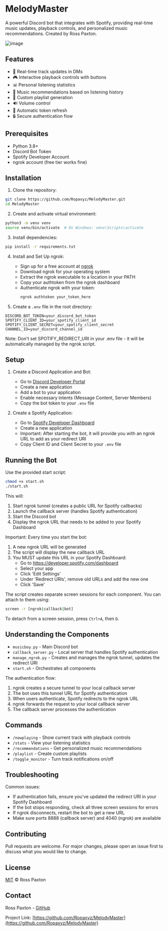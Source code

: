 # MelodyMaster

A powerful Discord bot that integrates with Spotify, providing real-time music updates, playback controls, and personalized music recommendations. Created by Ross Paxton.

![image](https://github.com/user-attachments/assets/e2e2e3db-7cf9-495d-9f07-aec03f078a73)

## Features

- 🎵 Real-time track updates in DMs
- 🎮 Interactive playback controls with buttons
- 📊 Personal listening statistics
- 🎯 Music recommendations based on listening history
- 📝 Custom playlist generation
- 🔊 Volume control
- 🔄 Automatic token refresh
- 🔒 Secure authentication flow

## Prerequisites

- Python 3.8+
- Discord Bot Token
- Spotify Developer Account
- ngrok account (free tier works fine)

## Installation

1. Clone the repository:
```bash
git clone https://github.com/Ropaxyz/MelodyMaster.git
cd MelodyMaster
```

2. Create and activate virtual environment:
```bash
python3 -m venv venv
source venv/bin/activate  # On Windows: venv\Scripts\activate
```

3. Install dependencies:
```bash
pip install -r requirements.txt
```

4. Install and Set Up ngrok:
   - Sign up for a free account at [ngrok](https://ngrok.com)
   - Download ngrok for your operating system
   - Extract the ngrok executable to a location in your PATH
   - Copy your authtoken from the ngrok dashboard
   - Authenticate ngrok with your token:
     ```bash
     ngrok authtoken your_token_here
     ```

5. Create a `.env` file in the root directory:
```
DISCORD_BOT_TOKEN=your_discord_bot_token
SPOTIFY_CLIENT_ID=your_spotify_client_id
SPOTIFY_CLIENT_SECRET=your_spotify_client_secret
CHANNEL_ID=your_discord_channel_id
```

Note: Don't set SPOTIFY_REDIRECT_URI in your .env file - it will be automatically managed by the ngrok script.

## Setup

1. Create a Discord Application and Bot:
   - Go to [Discord Developer Portal](https://discord.com/developers/applications)
   - Create a new application
   - Add a bot to your application
   - Enable necessary intents (Message Content, Server Members)
   - Copy the bot token to your `.env` file

2. Create a Spotify Application:
   - Go to [Spotify Developer Dashboard](https://developer.spotify.com/dashboard)
   - Create a new application
   - Important: After starting the bot, it will provide you with an ngrok URL to add as your redirect URI
   - Copy Client ID and Client Secret to your `.env` file

## Running the Bot

Use the provided start script:
```bash
chmod +x start.sh
./start.sh
```

This will:
1. Start ngrok tunnel (creates a public URL for Spotify callbacks)
2. Launch the callback server (handles Spotify authentication)
3. Start the Discord bot
4. Display the ngrok URL that needs to be added to your Spotify Dashboard

Important: Every time you start the bot:
1. A new ngrok URL will be generated
2. The script will display the new callback URL
3. You MUST update this URL in your Spotify Dashboard:
   - Go to https://developer.spotify.com/dashboard
   - Select your app
   - Click 'Edit Settings'
   - Under 'Redirect URIs', remove old URLs and add the new one
   - Click 'Save'

The script creates separate screen sessions for each component. You can attach to them using:
```bash
screen -r [ngrok|callback|bot]
```

To detach from a screen session, press `Ctrl+A`, then `D`.

## Understanding the Components

- `musicboy.py` - Main Discord bot
- `callback_server.py` - Local server that handles Spotify authentication
- `manage_ngrok.py` - Creates and manages the ngrok tunnel, updates the redirect URI
- `start.sh` - Orchestrates all components

The authentication flow:
1. ngrok creates a secure tunnel to your local callback server
2. The bot uses this tunnel URL for Spotify authentication
3. When users authenticate, Spotify redirects to the ngrok URL
4. ngrok forwards the request to your local callback server
5. The callback server processes the authentication

## Commands

- `/nowplaying` - Show current track with playback controls
- `/stats` - View your listening statistics
- `/recommendations` - Get personalized music recommendations
- `/playlist` - Create custom playlists
- `/toggle_monitor` - Turn track notifications on/off

## Troubleshooting

Common issues:
- If authentication fails, ensure you've updated the redirect URI in your Spotify Dashboard
- If the bot stops responding, check all three screen sessions for errors
- If ngrok disconnects, restart the bot to get a new URL
- Make sure ports 8888 (callback server) and 4040 (ngrok) are available

## Contributing

Pull requests are welcome. For major changes, please open an issue first to discuss what you would like to change.

## License

[MIT](https://choosealicense.com/licenses/mit/) © Ross Paxton

## Contact

Ross Paxton - [GitHub](https://github.com/Ropaxyz)

Project Link: [https://github.com/Ropaxyz/MelodyMaster](https://github.com/Ropaxyz/MelodyMaster)
